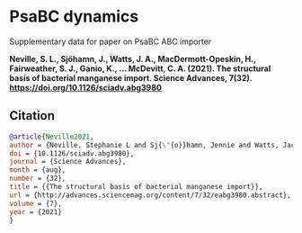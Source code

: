 # PsaBC dynamics
Supplementary data for paper on PsaBC ABC importer

**Neville, S. L., Sjöhamn, J., Watts, J. A., MacDermott-Opeskin, H., Fairweather, S. J., Ganio, K., … McDevitt, C. A. (2021). The structural basis of bacterial manganese import. Science Advances, 7(32). https://doi.org/10.1126/sciadv.abg3980**

## Citation

```bibtex
@article{Neville2021,
author = {Neville, Stephanie L and Sj{\"{o}}hamn, Jennie and Watts, Jacinta A and MacDermott-Opeskin, Hugo and Fairweather, Stephen J and Ganio, Katherine and {Carey Hulyer}, Alex and McGrath, Aaron P and Hayes, Andrew J and Malcolm, Tess R and Davies, Mark R and Nomura, Norimichi and Iwata, So and O'Mara, Megan L and Maher, Megan J and McDevitt, Christopher A},
doi = {10.1126/sciadv.abg3980},
journal = {Science Advances},
month = {aug},
number = {32},
title = {{The structural basis of bacterial manganese import}},
url = {http://advances.sciencemag.org/content/7/32/eabg3980.abstract},
volume = {7},
year = {2021}
}

```
